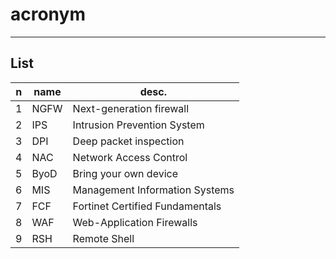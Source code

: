 # acronym

---

## List
|n|name|desc.|
|-|----|-----|
|1|NGFW|Next-generation firewall|
|2|IPS|Intrusion Prevention System|
|3|DPI|Deep packet inspection|
|4|NAC|Network Access Control|
|5|ByoD|Bring your own device|
|6|MIS|Management Information Systems|
|7|FCF|Fortinet Certified Fundamentals|
|8|WAF|Web-Application Firewalls|
|9|RSH|Remote Shell|
